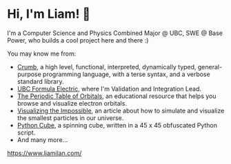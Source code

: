 # Hi, I'm Liam! 👋
I'm a Computer Science and Physics Combined Major @ UBC, SWE @ Base Power, who builds a cool project here and there :)

You may know me from:
- [Crumb](https://github.com/liam-ilan/crumb), a high level, functional, interpreted, dynamically typed, general-purpose programming language, with a terse syntax, and a verbose standard library.
- [UBC Formula Electric](https://github.com/UBCFormulaElectric), where I'm Validation and Integration Lead.
- [The Periodic Table of Orbitals](https://liam-ilan.github.io/electron-orbitals/), an educational resource that helps you browse and visualize electron orbitals. 
- [Visualizing the Impossible](https://liam-ilan.github.io/time-dependent-schrodinger-equation/), an article about how to simulate and visualize the smallest particles in our universe.
- [Python Cube](https://github.com/liam-ilan/python-cube), a spinning cube, written in a 45 x 45 obfuscated Python script.
- And many more...

https://www.liamilan.com/

